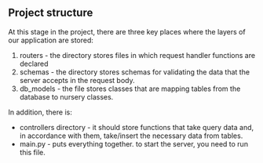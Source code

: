 ## Project structure

At this stage in the project, there are three key places where the layers of our application are stored:

1. routers - the directory stores files in which request handler functions are declared
2. schemas - the directory stores schemas for validating the data that the server accepts in the request body.
3. db_models - the file stores classes that are mapping tables from the database to nursery classes.

In addition, there is:
- controllers directory - it should store functions that take query data and, in accordance with them, take/insert the necessary data from tables.
- main.py - puts everything together. to start the server, you need to run this file.
